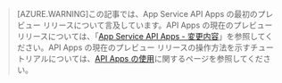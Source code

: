 > [AZURE.WARNING]この記事では、App Service API Apps の最初のプレビュー リリースについて言及しています。API Apps の現在のプレビュー リリースについては、「[App Service API Apps - 変更内容](../articles/app-service-api/app-service-api-whats-changed.md)」を参照してください。API Apps の現在のプレビュー リリースの操作方法を示すチュートリアルについては、[API Apps の使用](../articles/app-service-api/app-service-api-dotnet-get-started.md)に関するページを参照してください。

<!---HONumber=AcomDC_1203_2015-->
